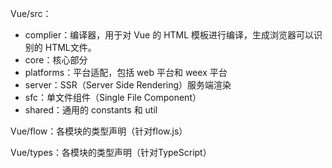 Vue/src：
- complier：编译器，用于对 Vue 的 HTML 模板进行编译，生成浏览器可以识别的 HTML文件。
- core：核心部分
- platforms：平台适配，包括 web 平台和 weex 平台
- server：SSR（Server Side Rendering）服务端渲染
- sfc：单文件组件（Single File Component）
- shared：通用的 constants 和 util

Vue/flow：各模块的类型声明（针对flow.js）

Vue/types：各模块的类型声明（针对TypeScript）

